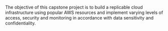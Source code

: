 The objective of this capstone project is to build a replicable cloud infrastructure using popular AWS resources and implement varying levels of access, security and monitoring in accordance with data sensitivity and confidentiality.